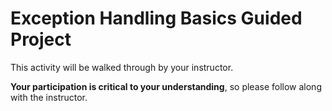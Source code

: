 # Exception Handling Basics Guided Project

This activity will be walked through by your instructor.

**Your participation is critical to your understanding**, so please follow along with the instructor.
